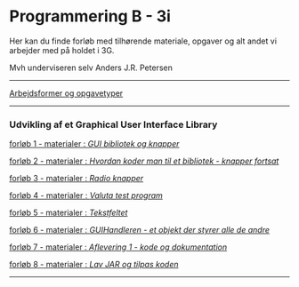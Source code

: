 # Programmering B - 3i

Her kan du finde forløb med tilhørende materiale, opgaver og alt andet vi arbejder med på holdet i 3G.

Mvh underviseren selv Anders J.R. Petersen

---

[Arbejdsformer og opgavetyper](arbejdsformer/arbejdsformer.md)

---

### Udvikling af et Graphical User Interface Library

[forløb 1 - materialer : *GUI bibliotek og knapper*](forlob1_guilib_knapper/forlob1_guilib_knapper.md)

[forløb 2 - materialer : *Hvordan koder man til et bibliotek - knapper fortsat*](forlob2_gui_knapper2/forlob2.md)

[forløb 3 - materialer : *Radio knapper*](forlob3_radio_knapper/forlob3_radio.md)

[forløb 4 - materialer : *Valuta test program*](forlob4_test_program/forlob4_test_program.md)

[forløb 5 - materialer : *Tekstfeltet*](forlob5_textfield/forlob5_textfield.md)

[forløb 6 - materialer : *GUIHandleren - et objekt der styrer alle de andre*](forlob6_guiHandler/forlob6_guiHandler.md)

[forløb 7 - materialer : *Aflevering 1 - kode og dokumentation*](forlob7_Aflevering1/forlob7_Aflevering1.md)

[forløb 8 - materialer : *Lav JAR og tilpas koden*](forlob8_JAR/forlob8_JAR.md)

---
